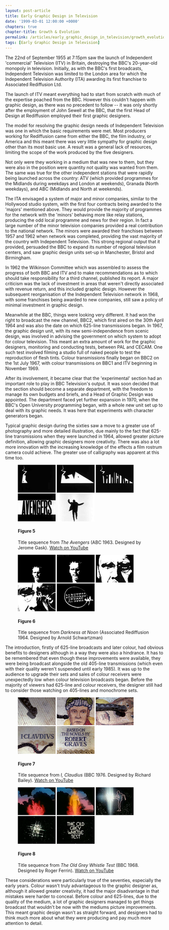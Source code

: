 ```yaml
---
layout: post-article
title: Early Graphic Design in Television
date: '1999-03-01 12:00:00 +0000'
chapters: true
chapter-title: Growth & Evolution
permalink: /articles/early_graphic_design_in_television/growth_evolution/
tags: [Early Graphic Design in Television]
---
```

The 22nd of September 1955 at 7:15pm saw the launch of Independent 'commercial' Television (ITV) in Britain, destroying the BBC's 20-year-old monopoly in television. Initially, as with the BBC's first broadcasts, Independent Television was limited to the London area for which the Independent Television Authority (ITA) awarding its first franchise to Associated Rediffusion Ltd.

The launch of ITV meant everything had to start from scratch with much of the expertise poached from the BBC. However this couldn't happen with graphic design, as there was no precedent to follow -- it was only shortly after the employment of John Sewell at the BBC, that the first Head of Design at Rediffusion employed their first graphic designers.

The model for resolving the graphic design needs of Independent Television was one in which the basic requirements were met. Most producers working for Rediffusion came from either the BBC, the film industry, or America and this meant there was very little sympathy for graphic design other than its most basic use. A result was a general lack of resources, limiting the scope of the work produced by the five designers.

Not only were they working in a medium that was new to them, but they were also in the position were quantity not quality was wanted from them. The same was true for the other independent stations that were rapidly being launched across the country: ATV (which provided programmes for the Midlands during weekdays and London at weekends), Granada (North weekdays), and ABC (Midlands and North at weekends).

The ITA envisaged a system of major and minor companies, similar to the Hollywood studio system, with the first four contracts being awarded to the 'majors' mentioned above. They would provide the majority of programmes for the network with the 'minors' behaving more like relay stations, producing the odd local programme and news for their region. In fact a large number of the minor television companies provided a real contribution to the national network. The minors were awarded their franchises between 1957 and 1962 when network was completed, providing the vast majority of the country with Independent Television. This strong regional output that it provided, persuaded the BBC to expand its number of regional television centers, and saw graphic design units set-up in Manchester, Bristol and Birmingham.

In 1962 the Wilkinson Committee which was assembled to assess the progress of both BBC and ITV and to make recommendations as to which should take responsibility for a third channel, published its report. A major criticism was the lack of investment in areas that weren't directly associated with revenue return, and this included graphic design. However the subsequent reorganisation of the Independent Television network in 1968, with some franchises being awarded to new companies, still saw a policy of minimal investment in graphic design.

Meanwhile at the BBC, things were looking very different. It had won the right to broadcast the new channel, BBC2, which first aired on the 30th April 1964 and was also the date on which 625-line transmissions began. In 1967, the graphic design unit, with its new semi-independence from scenic design, was involved in advising the government on which system to adopt for colour television. This meant an extra amount of work for the graphic designers, monitoring and conducting tests, between PAL and CECAM. One such test involved filming a studio full of naked people to test the reproduction of flesh tints. Colour transmissions finally began on BBC2 on the 1st July 1967, with colour transmissions on BBC1 and ITV beginning in November 1969.

After its involvement, it became clear that the 'experimental' section had an important role to play in BBC Television's output. It was soon decided that the section should become a separate department, with the freedom to manage its own budgets and briefs, and a Head of Graphic Design was appointed. The department faced yet further expansion in 1970, when the BBC's Open University programming began, with a whole new unit set up to deal with its graphic needs. It was here that experiments with character generators began.

Typical graphic design during the sixties saw a move to a greater use of photography and more detailed illustration, due mainly to the fact that 625-line transmissions when they were launched in 1964, allowed greater picture definition, allowing graphic designers more creativity. There was also a lot more innovation with the increasing knowledge of the effects a film rostrum camera could achieve. The greater use of calligraphy was apparent at this time too.

<figure id="figure-5">
    <img class="left" src="/assets/articles/early_graphic_design_in_television/figure-5a.png" alt="Still from 'The Avengers' opening sequence" />
    <img class="left" src="/assets/articles/early_graphic_design_in_television/figure-5b.png" alt="Still from 'The Avengers' opening sequence" />
    <img class="left" src="/assets/articles/early_graphic_design_in_television/figure-5c.png" alt="Still from 'The Avengers' opening sequence" />
    <img class="left" src="/assets/articles/early_graphic_design_in_television/figure-5d.png" alt="Still from 'The Avengers' opening sequence" />
    <img class="left" src="/assets/articles/early_graphic_design_in_television/figure-5e.png" alt="Still from 'The Avengers' opening sequence" />
    <figcaption>
        <h4>Figure 5</h4>
        <p>Title sequence from <cite>The Avengers</cite> (ABC 1963. Designed by Jerome Gask). <a href="http://www.youtube.com/watch?v=aDy_-dvMCNs" rel="related">Watch on YouTube</a></p>
    </figcaption>
</figure>

<figure id="figure-6">
    <img class="left" src="/assets/articles/early_graphic_design_in_television/figure-6a.png" alt="Still from 'Darkness at Noon' opening sequence" />
    <img class="left" src="/assets/articles/early_graphic_design_in_television/figure-6b.png" alt="Still from 'Darkness at Noon' opening sequence" />
    <img class="left" src="/assets/articles/early_graphic_design_in_television/figure-6c.png" alt="Still from 'Darkness at Noon' opening sequence" />
    <img class="left" src="/assets/articles/early_graphic_design_in_television/figure-6d.png" alt="Still from 'Darkness at Noon' opening sequence" />
    <img class="left" src="/assets/articles/early_graphic_design_in_television/figure-6e.png" alt="Still from 'Darkness at Noon' opening sequence" />
    <figcaption>
        <h4>Figure 6</h4>
        <p>Title sequence from <cite>Darkness at Noon</cite> (Associated Rediffusion 1964. Designed by Arnold Schwartzman)</p>
    </figcaption>
</figure>

The introduction, firstly of 625-line broadcasts and later colour, had obvious benefits to designers although in a way they were also a hindrance. It has to be remembered that even though these improvements were available, they were being broadcast alongside the old 405-line transmissions (which even with their quality weren't suspended until early 1985). It was up to the audience to upgrade their sets and sales of colour receivers were unexpectedly low when colour television broadcasts began. Before the majority of viewers had 625-line and colour receivers, the designer still had to consider those watching on 405-lines and monochrome sets.

<figure id="figure-7">
    <img class="left" src="/assets/articles/early_graphic_design_in_television/figure-7a.png" alt="Still from 'I, Claudius' opening sequence" />
    <img class="left" src="/assets/articles/early_graphic_design_in_television/figure-7b.png" alt="Still from 'I, Claudius' opening sequence" /> 
    <img class="left" src="/assets/articles/early_graphic_design_in_television/figure-7c.png" alt="Still from 'I, Claudius' opening sequence" />
    <img class="left" src="/assets/articles/early_graphic_design_in_television/figure-7d.png" alt="Still from 'I, Claudius' opening sequence" />
    <img class="left" src="/assets/articles/early_graphic_design_in_television/figure-7e.png" alt="Still from 'I, Claudius' opening sequence" />
    <figcaption>
        <h4>Figure 7</h4>
        <p>Title sequence from <cite>I, Claudius</cite> (BBC 1976. Designed by Richard Bailey). <a href="http://www.youtube.com/watch?v=pKwaCTfa1EE" rel="related">Watch on YouTube</a></p>
    </figcaption>
</figure>

<figure id="figure-8">
    <img class="left" src="/assets/articles/early_graphic_design_in_television/figure-8a.png" alt="Still from 'The Old Grey Whistle Test' opening sequence" /> 
    <img class="left" src="/assets/articles/early_graphic_design_in_television/figure-8b.png" alt="Still from 'The Old Grey Whistle Test' opening sequence" />
    <img class="left" src="/assets/articles/early_graphic_design_in_television/figure-8c.png" alt="Still from 'The Old Grey Whistle Test' opening sequence" />
    <img class="left" src="/assets/articles/early_graphic_design_in_television/figure-8d.png" alt="Still from 'The Old Grey Whistle Test' opening sequence" />
    <img class="left" src="/assets/articles/early_graphic_design_in_television/figure-8e.png" alt="Still from 'The Old Grey Whistle Test' opening sequence" />
    <figcaption>
        <h4>Figure 8</h4>
        <p>Title sequence from <cite>The Old Grey Whistle Test</cite> (BBC 1968. Designed by Roger Ferrin). <a href="http://www.youtube.com/watch?v=KNNAfzKwRn4" rel="related">Watch on YouTube</a></p>
    </figcaption>
</figure>

These considerations were particularly true of the seventies, especially the early years. Colour wasn't truly advantageous to the graphic designer as, although it allowed greater creativity, it had the major disadvantage in that mistakes were harder to conceal. Before colour and 625-lines, due to the quality of the medium, a lot of graphic designers managed to get things broadcast that wouldn't be now with the mediums picture improvements. This meant graphic design wasn't as straight forward, and designers had to think much more about what they were producing and pay much more attention to detail.